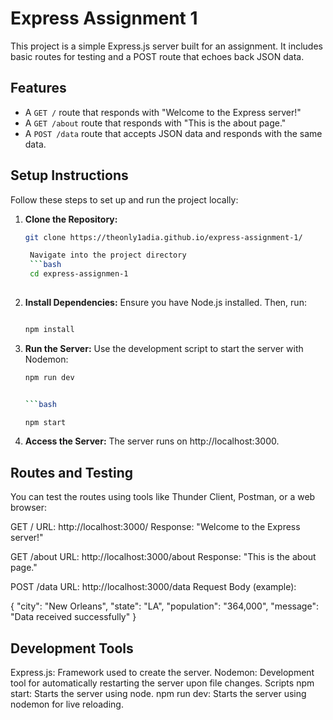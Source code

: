 # Express Assignment 1

This project is a simple Express.js server built for an assignment. It includes basic routes for testing and a POST route that echoes back JSON data.

## Features
- A `GET /` route that responds with "Welcome to the Express server!"
- A `GET /about` route that responds with "This is the about page."
- A `POST /data` route that accepts JSON data and responds with the same data.

## Setup Instructions

Follow these steps to set up and run the project locally:

1. **Clone the Repository:**
   ```bash
   git clone https://theonly1adia.github.io/express-assignment-1/

    Navigate into the project directory
    ```bash 
    cd express-assignmen-1
    

2. **Install Dependencies:** Ensure you have Node.js installed. Then, run:
    ```bash

    npm install

3.  **Run the Server:**  Use the development script to start the server with Nodemon:
    ```bash
    npm run dev


    ```bash

    npm start

4.  **Access the Server:** The server runs on http://localhost:3000.

## Routes and Testing

You can test the routes using tools like Thunder Client, Postman, or a web browser:

GET /
URL: http://localhost:3000/
Response: "Welcome to the Express server!"

GET /about
URL: http://localhost:3000/about
Response: "This is the about page."

POST /data
URL: http://localhost:3000/data
Request Body (example):

{
  "city": "New Orleans",
  "state": "LA",
  "population": "364,000",
  "message": "Data received successfully"
}

## Development Tools

Express.js: Framework used to create the server.
Nodemon: Development tool for automatically restarting the server upon file changes.
Scripts
npm start: Starts the server using node.
npm run dev: Starts the server using nodemon for live reloading.


